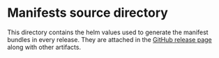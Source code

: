 # Manifests source directory

This directory contains the helm values used to generate the manifest bundles in every release. They are attached in the [GitHub release page](https://github.com/mariadb-operator/mariadb-operator/releases) along with other artifacts.
